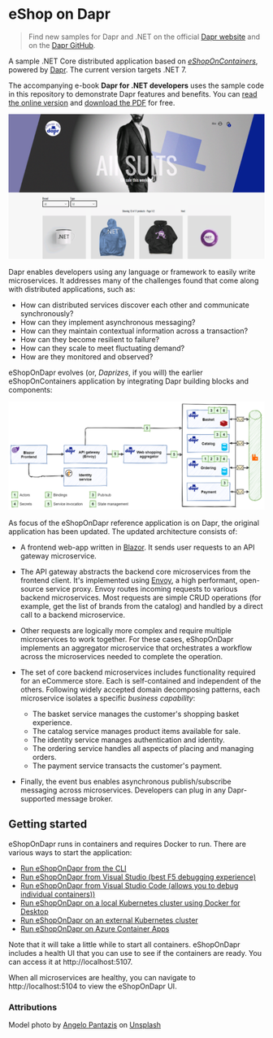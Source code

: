 # eShop on Dapr

> Find new samples for Dapr and .NET on the official [Dapr website](https://dapr.io) and on the [Dapr GitHub](https://github.com/dapr).

A sample .NET Core distributed application based on *[eShopOnContainers](https://github.com/dotnet-architecture/eShopOnContainers)*, powered by [Dapr](https://dapr.io/). The current version targets .NET 7.

The accompanying e-book **Dapr for .NET developers** uses the sample code in this repository to demonstrate Dapr features and benefits. You can [read the online version](https://docs.microsoft.com/dotnet/architecture/dapr-for-net-developers/) and [download the PDF](https://aka.ms/dapr-ebook) for free.

![eShopOnDapr](docs/media/screenshot.png)

Dapr enables developers using any language or framework to easily write microservices. It addresses many of the challenges found that come along with distributed applications, such as:

- How can distributed services discover each other and communicate synchronously?
- How can they implement asynchronous messaging? 
- How can they maintain contextual information across a transaction?
- How can they become resilient to failure?
- How can they scale to meet fluctuating demand?
- How are they monitored and observed?

eShopOnDapr evolves (or, *Daprizes*, if you will) the earlier eShopOnContainers application by integrating Dapr building blocks and components: 

![eShopOnDapr reference application architecture.](./docs/media/buildingblocks.png)

As focus of the eShopOnDapr reference application is on Dapr, the original application has been updated. The updated architecture consists of:

- A frontend web-app written in [Blazor](https://dotnet.microsoft.com/apps/aspnet/web-apps/blazor). It sends user requests to an API gateway microservice.

- The API gateway abstracts the backend core microservices from the frontend client. It's implemented using [Envoy](https://www.envoyproxy.io/), a high performant, open-source service proxy. Envoy routes  incoming requests to various backend microservices. Most requests are simple CRUD operations (for example, get the list of brands from the catalog) and handled by a direct call to a backend microservice.

- Other requests are logically more complex and require multiple microservices to work together. For these cases, eShopOnDapr implements an aggregator microservice that orchestrates a workflow across the microservices needed to complete the operation.

- The set of core backend microservices includes functionality required for an eCommerce store. Each is self-contained and independent of the others. Following widely accepted domain decomposing patterns, each microservice isolates a specific *business capability*:

  - The basket service manages the customer's shopping basket experience.
  - The catalog service manages product items available for sale.
  - The identity service manages authentication and identity.
  - The ordering service handles all aspects of placing and managing orders.
  - The payment service transacts the customer's payment.

- Finally, the event bus enables asynchronous publish/subscribe messaging across microservices. Developers can plug in any Dapr-supported message broker.

## Getting started

eShopOnDapr runs in containers and requires Docker to run. There are various ways to start the application:

- [Run eShopOnDapr from the CLI](docs/run-eshop.md#run-eshopondapr-from-the-cli)
- [Run eShopOnDapr from Visual Studio (best F5 debugging experience)](docs/run-eshop.md#run-eshopondapr-from-visual-studio)
- [Run eShopOnDapr from Visual Studio Code (allows you to debug individual containers))](docs/run-eshop.md#run-eshopondapr-from-visual-studio-code)
- [Run eShopOnDapr on a local Kubernetes cluster using Docker for Desktop](docs/run-eshop.md#run-eshopondapr-on-a-local-kubernetes-cluster-using-docker-for-desktop)
- [Run eShopOnDapr on an external Kubernetes cluster](docs/run-eshop.md#run-eshopondapr-on-an-external-kubernetes-cluster)
- [Run eShopOnDapr on Azure Container Apps](docs/run-eshop.md#run-eshopondapr-on-azure-container-apps)

Note that it will take a little while to start all containers. eShopOnDapr includes a health UI that you can use to see if the containers are ready. You can access it at http://localhost:5107.

When all microservices are healthy, you can navigate to http://localhost:5104 to view the eShopOnDapr UI.

### Attributions

Model photo by  [Angelo Pantazis](https://unsplash.com/@angelopantazis?utm_source=unsplash&utm_medium=referral&utm_content=creditCopyText)  on  [Unsplash](https://unsplash.com/?utm_source=unsplash&utm_medium=referral&utm_content=creditCopyText)
